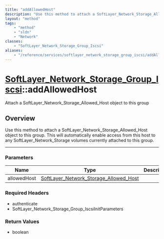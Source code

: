 ```yaml
---
title: "addAllowedHost"
description: "Use this method to attach a SoftLayer_Network_Storage_Allowed_Host object to this group.  This will automatically enable... "
layout: "method"
tags:
    - "method"
    - "sldn"
    - "Network"
classes:
    - "SoftLayer_Network_Storage_Group_Iscsi"
aliases:
    - "/reference/services/softlayer_network_storage_group_iscsi/addAllowedHost"
---
```

# [SoftLayer_Network_Storage_Group_Iscsi](/reference/services/SoftLayer_Network_Storage_Group_Iscsi)::addAllowedHost

Attach a SoftLayer_Network_Storage_Allowed_Host object to this group


## Overview 
Use this method to attach a SoftLayer_Network_Storage_Allowed_Host object to this group.  This will automatically enable access from this host to any SoftLayer_Network_Storage volumes currently attached to this group. 

-----

### Parameters 
|Name | Type | Description |
| --- | --- | --- |
|allowedHost| <a href='/reference/datatypes/SoftLayer_Network_Storage_Allowed_Host'>SoftLayer_Network_Storage_Allowed_Host </a>| |


### Required Headers
* authenticate
* SoftLayer_Network_Storage_Group_IscsiInitParameters


### Return Values
* boolean




